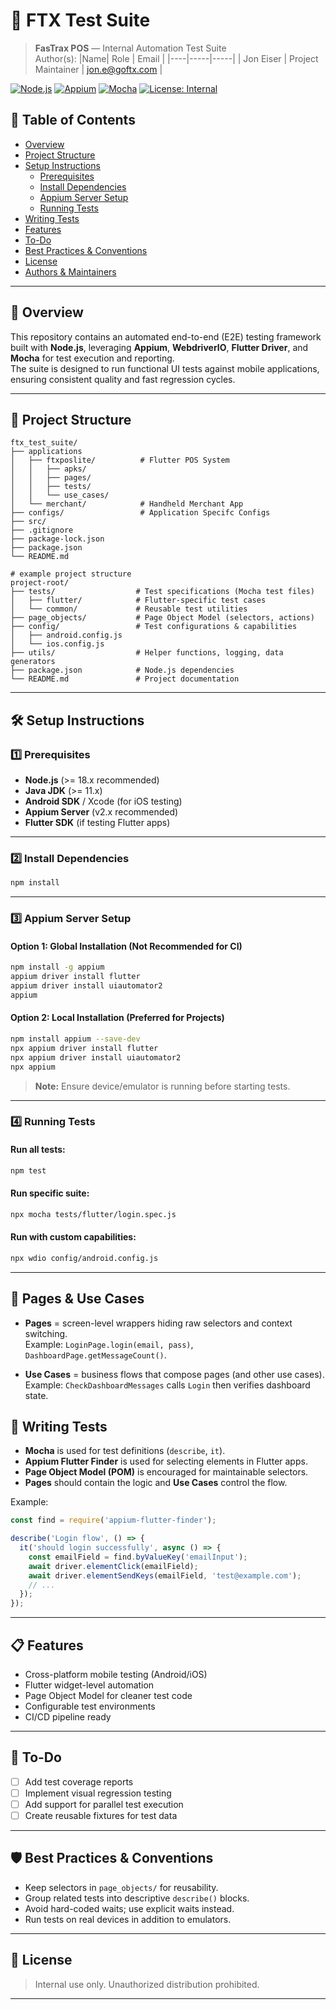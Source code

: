 # 🚀 FTX Test Suite

> **FasTrax POS** — Internal Automation Test Suite  
> Author(s):
> |Name| Role | Email |
> |----|-----|-----|
> | Jon Eiser | Project Maintainer | jon.e@goftx.com |

[![Node.js](https://img.shields.io/badge/node-%3E%3D18.x-brightgreen.svg)](https://nodejs.org/)
[![Appium](https://img.shields.io/badge/Appium-v2.x-blueviolet.svg)](https://appium.io/)
[![Mocha](https://img.shields.io/badge/Tested%20with-Mocha-yellow.svg)](https://mochajs.org/)
[![License: Internal](https://img.shields.io/badge/license-Internal-lightgrey.svg)](#)

## 📑 Table of Contents
- [Overview](#-overview)
- [Project Structure](#-project-structure)
- [Setup Instructions](#-setup-instructions)
  - [Prerequisites](#1️⃣-prerequisites)
  - [Install Dependencies](#2️⃣-install-dependencies)
  - [Appium Server Setup](#3️⃣-appium-server-setup)
  - [Running Tests](#4️⃣-running-tests)
- [Writing Tests](#-writing-tests)
- [Features](#-features)
- [To-Do](#-to-do)
- [Best Practices & Conventions](#-best-practices--conventions)
- [License](#-license)
- [Authors & Maintainers](#-authors--maintainers)

---

## 📖 Overview
This repository contains an automated end-to-end (E2E) testing framework built with **Node.js**, leveraging **Appium**, **WebdriverIO**, **Flutter Driver**, and **Mocha** for test execution and reporting.  
The suite is designed to run functional UI tests against mobile applications, ensuring consistent quality and fast regression cycles.

---

## 📂 Project Structure

```plaintext
ftx_test_suite/
├── applications
│   ├── ftxposlite/          # Flutter POS System
│   │   ├── apks/
│   │   ├── pages/
│   │   ├── tests/
│   │   └── use_cases/
│   └── merchant/            # Handheld Merchant App
├── configs/                 # Application Specifc Configs 
├── src/
├── .gitignore
├── package-lock.json
├── package.json
└── README.md

# example project structure
project-root/
├── tests/                  # Test specifications (Mocha test files)
│   ├── flutter/            # Flutter-specific test cases
│   └── common/             # Reusable test utilities
├── page_objects/           # Page Object Model (selectors, actions)
├── config/                 # Test configurations & capabilities
│   ├── android.config.js
│   └── ios.config.js
├── utils/                  # Helper functions, logging, data generators
├── package.json            # Node.js dependencies
└── README.md               # Project documentation
```

---

## 🛠 Setup Instructions

### 1️⃣ Prerequisites
- **Node.js** (>= 18.x recommended)
- **Java JDK** (>= 11.x)
- **Android SDK** / Xcode (for iOS testing)
- **Appium Server** (v2.x recommended)
- **Flutter SDK** (if testing Flutter apps)

---

### 2️⃣ Install Dependencies
```bash
npm install
```

---

### 3️⃣ Appium Server Setup

#### Option 1: Global Installation (Not Recommended for CI)
```bash
npm install -g appium
appium driver install flutter
appium driver install uiautomator2
appium
```

#### Option 2: Local Installation (Preferred for Projects)
```bash
npm install appium --save-dev
npx appium driver install flutter
npx appium driver install uiautomator2
npx appium
```

> **Note:** Ensure device/emulator is running before starting tests.

---

### 4️⃣ Running Tests

#### Run all tests:
```bash
npm test
```

#### Run specific suite:
```bash
npx mocha tests/flutter/login.spec.js
```

#### Run with custom capabilities:
```bash
npx wdio config/android.config.js
```

---

## 🧩 Pages & Use Cases

- **Pages** = screen-level wrappers hiding raw selectors and context switching.  
  Example: `LoginPage.login(email, pass)`, `DashboardPage.getMessageCount()`.

- **Use Cases** = business flows that compose pages (and other use cases).  
  Example: `CheckDashboardMessages` calls `Login` then verifies dashboard state.


## 🧪 Writing Tests

- **Mocha** is used for test definitions (`describe`, `it`).
- **Appium Flutter Finder** is used for selecting elements in Flutter apps.
- **Page Object Model (POM)** is encouraged for maintainable selectors.
- **Pages** should contain the logic and **Use Cases** control the flow.

Example:
```javascript
const find = require('appium-flutter-finder');

describe('Login flow', () => {
  it('should login successfully', async () => {
    const emailField = find.byValueKey('emailInput');
    await driver.elementClick(emailField);
    await driver.elementSendKeys(emailField, 'test@example.com');
    // ...
  });
});
```

---

## 📋 Features
- Cross-platform mobile testing (Android/iOS)
- Flutter widget-level automation
- Page Object Model for cleaner test code
- Configurable test environments
- CI/CD pipeline ready

---

## 📝 To-Do
- [ ] Add test coverage reports
- [ ] Implement visual regression testing
- [ ] Add support for parallel test execution
- [ ] Create reusable fixtures for test data

---

## 🛡 Best Practices & Conventions
- Keep selectors in `page_objects/` for reusability.
- Group related tests into descriptive `describe()` blocks.
- Avoid hard-coded waits; use explicit waits instead.
- Run tests on real devices in addition to emulators.

---

## 📜 License
> Internal use only. Unauthorized distribution prohibited.

---
